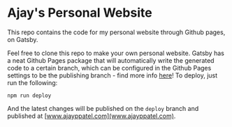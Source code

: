# Ajay's Personal Website

This repo contains the code for my personal website through Github pages, on Gatsby. 

Feel free to clone this repo to make your own personal website. Gatsby has a neat Github Pages package that will automatically write the generated code to a certain branch, which can be configured in the Github Pages settings to be the publishing branch - find more info [here](https://www.gatsbyjs.com/docs/how-to/previews-deploys-hosting/how-gatsby-works-with-github-pages/)! To deploy, just run the following:
```
npm run deploy
```
And the latest changes will be published on the `deploy` branch and published at [www.ajayppatel.com](www.ajayppatel.com).